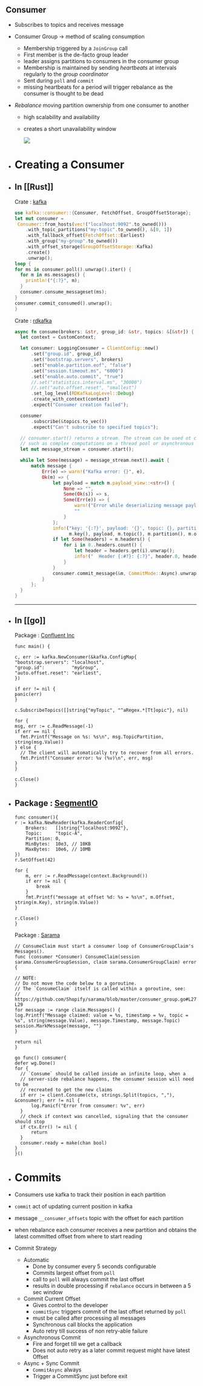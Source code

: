 ## Consumer
- Subscribes to topics and receives message
- Consumer Group -> method of scaling consumption
	- Membership triggered by a `JoinGroup` call
	- First member is the de-facto group leader
	- leader assigns partitions to consumers in the consumer group
	- Membership is maintained by sending _heartbeats_ at intervals regularly to the _group coordinator_
	- Sent during `poll` and `commit`
	- missing heartbeats for a period will trigger rebalance as the consumer is thought to be dead
- _Rebalance_ moving partition ownership from one consumer to another
	- high scalability and availability
	- creates a short unavailability window
	  
	  ![](/assets/images/2020-10-11-20-47-04.png)
- # Creating a Consumer
- ## In [[Rust]]
  
  Crate : [kafka](https://crates.io/crates/kafka)
  
  ```rust
  use kafka::consumer::{Consumer, FetchOffset, GroupOffsetStorage};
  let mut consumer =
   Consumer::from_hosts(vec!("localhost:9092".to_owned()))
      .with_topic_partitions("my-topic".to_owned(), &[0, 1])
      .with_fallback_offset(FetchOffset::Earliest)
      .with_group("my-group".to_owned())
      .with_offset_storage(GroupOffsetStorage::Kafka)
      .create()
      .unwrap();
  loop {
  for ms in consumer.poll().unwrap().iter() {
    for m in ms.messages() {
      println!("{:?}", m);
    }
    consumer.consume_messageset(ms);
  }
  consumer.commit_consumed().unwrap();
  }
  ```
  
  Crate : [rdkafka](https://crates.io/crates/rdkafka)
  
  ```rust
  async fn consume(brokers: &str, group_id: &str, topics: &[&str]) {
    let context = CustomContext;
  
    let consumer: LoggingConsumer = ClientConfig::new()
        .set("group.id", group_id)
        .set("bootstrap.servers", brokers)
        .set("enable.partition.eof", "false")
        .set("session.timeout.ms", "6000")
        .set("enable.auto.commit", "true")
        //.set("statistics.interval.ms", "30000")
        //.set("auto.offset.reset", "smallest")
        .set_log_level(RDKafkaLogLevel::Debug)
        .create_with_context(context)
        .expect("Consumer creation failed");
  
    consumer
        .subscribe(&topics.to_vec())
        .expect("Can't subscribe to specified topics");
  
    // consumer.start() returns a stream. The stream can be used ot chain together expensive steps,
    // such as complex computations on a thread pool or asynchronous IO.
    let mut message_stream = consumer.start();
  
    while let Some(message) = message_stream.next().await {
        match message {
            Err(e) => warn!("Kafka error: {}", e),
            Ok(m) => {
                let payload = match m.payload_view::<str>() {
                    None => "",
                    Some(Ok(s)) => s,
                    Some(Err(e)) => {
                        warn!("Error while deserializing message payload: {:?}", e);
                        ""
                    }
                };
                info!("key: '{:?}', payload: '{}', topic: {}, partition: {}, offset: {}, timestamp: {:?}",
                      m.key(), payload, m.topic(), m.partition(), m.offset(), m.timestamp());
                if let Some(headers) = m.headers() {
                    for i in 0..headers.count() {
                        let header = headers.get(i).unwrap();
                        info!("  Header {:#?}: {:?}", header.0, header.1);
                    }
                }
                consumer.commit_message(&m, CommitMode::Async).unwrap();
            }
        };
    }
  }
  ```
  
  * * *
- ## In [[go]]
  
  Package : [Confluent Inc](https://github.com/confluentinc/confluent-kafka-go)
  
  ```golang
  func main() {
  
  c, err := kafka.NewConsumer(&kafka.ConfigMap{
  "bootstrap.servers": "localhost",
  "group.id":          "myGroup",
  "auto.offset.reset": "earliest",
  })
  
  if err != nil {
  panic(err)
  }
  
  c.SubscribeTopics([]string{"myTopic", "^aRegex.*[Tt]opic"}, nil)
  
  for {
  msg, err := c.ReadMessage(-1)
  if err == nil {
  	fmt.Printf("Message on %s: %s\n", msg.TopicPartition, string(msg.Value))
  } else {
  	// The client will automatically try to recover from all errors.
  	fmt.Printf("Consumer error: %v (%v)\n", err, msg)
  }
  }
  
  c.Close()
  }
  ```
- ## Package : [SegmentIO](https://github.com/segmentio/kafka-go)
  
  ```golang
  func consumer(){
  r := kafka.NewReader(kafka.ReaderConfig{
      Brokers:   []string{"localhost:9092"},
      Topic:     "topic-A",
      Partition: 0,
      MinBytes:  10e3, // 10KB
      MaxBytes:  10e6, // 10MB
  })
  r.SetOffset(42)
  
  for {
      m, err := r.ReadMessage(context.Background())
      if err != nil {
          break
      }
      fmt.Printf("message at offset %d: %s = %s\n", m.Offset, string(m.Key), string(m.Value))
  }
  
  r.Close()
  }
  ```
  
  Package : [Sarama](https://github.com/Shopify/sarama)
  
  ```golang
  // ConsumeClaim must start a consumer loop of ConsumerGroupClaim's Messages().
  func (consumer *Consumer) ConsumeClaim(session sarama.ConsumerGroupSession, claim sarama.ConsumerGroupClaim) error {
  
  // NOTE:
  // Do not move the code below to a goroutine.
  // The `ConsumeClaim` itself is called within a goroutine, see:
  // https://github.com/Shopify/sarama/blob/master/consumer_group.go#L27-L29
  for message := range claim.Messages() {
  log.Printf("Message claimed: value = %s, timestamp = %v, topic = %s", string(message.Value), message.Timestamp, message.Topic)
  session.MarkMessage(message, "")
  }
  
  return nil
  }
  
  go func() comsumer{
  defer wg.Done()
  for {
  	// `Consume` should be called inside an infinite loop, when a
  	// server-side rebalance happens, the consumer session will need to be
  	// recreated to get the new claims
  	if err := client.Consume(ctx, strings.Split(topics, ","), &consumer); err != nil {
  		log.Panicf("Error from consumer: %v", err)
  	}
  	// check if context was cancelled, signaling that the consumer should stop
  	if ctx.Err() != nil {
  		return
  	}
  	consumer.ready = make(chan bool)
  }
  }()
  
  ```
- # Commits
- Consumers use kafka to track their position in each partition
- `commit` act of updating current position in kafka
- message `__consumer_offsets` topic with the offset for each partition
- when rebalance each consumer receives a new partition and obtains the latest committed offset from where to start reading
- Commit Strategy
	- Automatic
		- Done by consumer every 5 seconds configurable
		- Commits largest offset from `poll`
		- call to `poll` will always commit the last offset
		- results in double processing if `rebalance` occurs in between a 5 sec window
	- Commit Current Offset
		- Gives control to the developer
		- `commitSync` triggers commit of the last offset returned by `poll`
		- must be called after processing all messages
		- Synchronous call blocks the application
		- Auto retry till success of non retry-able failure
	- Asynchronous Commit
		- Fire and forget till we get a callback
		- Does not auto retry as a later commit request might have latest Offset
	- Async + Sync Commit
		- `CommitAsync` always
		- Trigger a CommitSync just before exit
